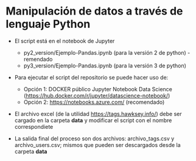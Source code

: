 # Manipulación de datos a través de lenguaje Python

* El script está en el notebook de Jupyter
	* py2_version/Ejemplo-Pandas.ipynb (para la versión 2 de python) - remendado
	* py3_version/Ejemplo-Pandas.ipynb (para la versión 3 de python)

* Para ejecutar el script del repositorio se puede hacer uso de:
	*	 Opción 1: DOCKER público Jupyter Notebook Data Science (https://hub.docker.com/r/jupyter/datascience-notebook/)
	* 	Opción 2: https://notebooks.azure.com/ (recomendado)
	
* El archivo excel (de la utilidad https://tags.hawksey.info/) debe ser cargado en la carpeta **data** y modificar el script con el nombre correspondiete

* La salida final del proceso son dos archivos: archivo_tags.csv y  archivo_users.csv; mismos que pueden ser descargados desde la carpeta **data**

		


